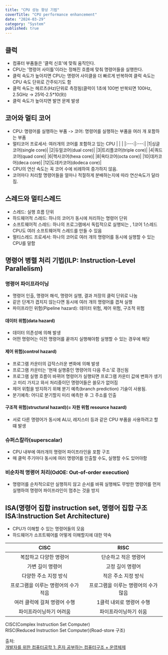 ```yaml
---
title: "CPU 성능 향상 기법"
coverTitle: "CPU performance enhancement"
date: "2024-03-29"
category: "System"
published: true
---
```


## 클럭

- 컴퓨터 부품들은 '클럭 신호'에 맞춰 움직인다.
- CPU는 '명령어 사이틀'이라는 정해진 흐름에 맞춰 명령어들을 실행한다.
- 클럭 속도가 높아지면 CPU는 명령어 사이클을 더 빠르게 반복하여 클럭 속도는 CPU 속도 단위로 간주되기도 함
- 클럭 속도는 헤르츠(Hz)단위로 측정됨(클럭이 1초에 100번 반복되면 100Hz, 2.5GHz -> 25억-2.5\*10(9))
- 클럭 속도가 높아지면 발연 문제 발생

## 코어와 멀티 코어

- CPU: 명령어를 실행하는 부품 -> 코어: 명령어를 실행하는 부품을 여러 개 포함하는 부품
- 멀티코어 프로세서: 여러개의 코어를 포함하고 있는 CPU
  | | |
  |:---:|:---:|
  |1|싱글코어(single core)|
  |2|듀얼코어(dual core)|
  |3|트리플코어(triple core)|
  |4|쿼드코어(quad core)|
  |6|헥사코어(hexa core)|
  |8|옥타코어(octa core)|
  |10|데카코어(deca core)|
  |12|도데카코어(dodeca core)|
- CPU의 연산 속도는 꼭 코어 수에 비례하여 증가하지 않음.
- 코어마다 처리할 명령어들을 얼마나 적절하게 분배하는지에 따라 연산속도가 달라짐.

## 스레드와 멀티스레드

- 스레드: 실행 흐름 단위
- 하드웨어적 스레드: 하나의 코어가 동시에 처리하는 명령어 단위
- 소프트웨어적 스레드: 하나의 프로그램에서 독립적으로 실행되는 , 1코어 1스레드 CPU도 여러 소프트웨어적 스레드를 만들 수 있음
- 멀티스레드 프로세서: 하나의 코어로 여러 개의 명령어를 동시에 실행할 수 있는 CPU를 말함

## 명령어 병렬 처리 기법(ILP: Instruction-Level Parallelism)

### 명령어 파이프라이닝

- 명령어 인출, 명령어 해석, 명령어 실행, 결과 저장의 클럭 단위로 나눔
- 같은 단계가 겹치지 않는다면 동시에 여러 개의 명령어를 겹쳐 실행
- 파이프라인 위험(Pipeline hazard): 데이터 위험, 제어 위험, 구조적 위험

#### 데이터 위험(data hazard)

- 데이터 의존성에 의해 발생
- 어떤 명령어는 이전 명령어를 끝까지 실행해야함 실행할 수 있는 경우에 해당

#### 제어 위험(control hazard)

- 프로그램 카운터의 갑작스러운 변화에 의해 발생
- 프로그램 카운터는 '현재 실행중인 명령어의 다음 주소'로 갱신됨
- 프로그램 실행 흐름이 바뀌어 명령어가 실행되면 프로그램 카운터 값에 변화가 생기고 미리 가지고 와서 처리중이던 명령어들은 쓸모가 없어짐
- 제어 위험을 방지하기 위해 분기 예측(branch prediction) 기술이 사용됨.
- 분기예측: 어디로 분기할지 미리 예측한 후 그 주소를 인출

#### 구조적 위험(structural hazard)(= 자원 위험 resource hazard)

- 서로 다른 명령어가 동시에 ALU, 레지스터 등과 같은 CPU 부품을 사용하려고 할 떄 발생

### 슈퍼스칼라(superscalar)

- CPU 내부에 여러개의 명령어 파이프라인을 포함 구조
- 매 클럭 주기마다 동시에 여러 명령어를 인출할 수도, 실행할 수도 있어야함

### 비순차적 명령어 처리(OdOE: Out-of-order execution)

- 명령어를 순차적으로만 실행하지 않고 순서를 바꿔 실행해도 무방한 명령어를 먼저 실행하여 명령어 파이프라인이 멈추는 것을 방지

## ISA(명령어 집합 instruction set, 명령어 집합 구조 ISA:Instruction Set Architecture)

- CPU가 이해할 수 있는 명령어들의 모음
- 하드웨어가 소프트웨어를 어떻게 이해할지에 대한 약속

|                 CISC                 |                 RISC                 |
| :----------------------------------: | :----------------------------------: |
|        복잡하고 다양한 명령어        |         단순하고 적은 명령어         |
|           가변 길이 명령어           |           고정 길이 명령어           |
|        다양한 주소 지정 방식         |         적은 주소 지정 방식          |
| 프로그램을 이루는 명령어의 수가 적음 | 프로그램을 이루는 명령어의 수가 많음 |
|     여러 클럭에 걸쳐 명령어 수행     |       1클럭 내외로 명령어 수행       |
|       파이프라이닝하기 어려움        |        파이프라이닝하기 쉬움         |

CISC(Complex Instruction Set Computer)  
RISC(Reduced Instruction Set Computer)(Road-store 구조)

출처:  
[개발자를 위한 컴퓨터공학 1: 혼자 공부하는 컴퓨터구조 + 운영체제](https://www.inflearn.com/course/%ED%98%BC%EC%9E%90-%EA%B3%B5%EB%B6%80%ED%95%98%EB%8A%94-%EC%BB%B4%ED%93%A8%ED%84%B0%EA%B5%AC%EC%A1%B0-%EC%9A%B4%EC%98%81%EC%B2%B4%EC%A0%9C)
